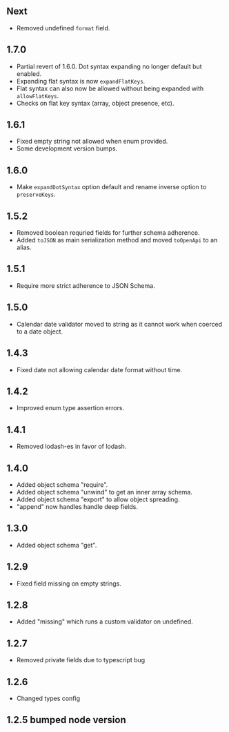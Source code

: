 ## Next

- Removed undefined `format` field.

## 1.7.0

- Partial revert of 1.6.0. Dot syntax expanding no longer default but enabled.
- Expanding flat syntax is now `expandFlatKeys`.
- Flat syntax can also now be allowed without being expanded with
  `allowFlatKeys`.
- Checks on flat key syntax (array, object presence, etc).

## 1.6.1

- Fixed empty string not allowed when enum provided.
- Some development version bumps.

## 1.6.0

- Make `expandDotSyntax` option default and rename inverse option to
  `preserveKeys`.

## 1.5.2

- Removed boolean requried fields for further schema adherence.
- Added `toJSON` as main serialization method and moved `toOpenApi` to an alias.

## 1.5.1

- Require more strict adherence to JSON Schema.

## 1.5.0

- Calendar date validator moved to string as it cannot work when coerced to a
  date object.

## 1.4.3

- Fixed date not allowing calendar date format without time.

## 1.4.2

- Improved enum type assertion errors.

## 1.4.1

- Removed lodash-es in favor of lodash.

## 1.4.0

- Added object schema "require".
- Added object schema "unwind" to get an inner array schema.
- Added object schema "export" to allow object spreading.
- "append" now handles handle deep fields.

## 1.3.0

- Added object schema "get".

## 1.2.9

- Fixed field missing on empty strings.

## 1.2.8

- Added "missing" which runs a custom validator on undefined.

## 1.2.7

- Removed private fields due to typescript bug

## 1.2.6

- Changed types config

## 1.2.5 bumped node version
